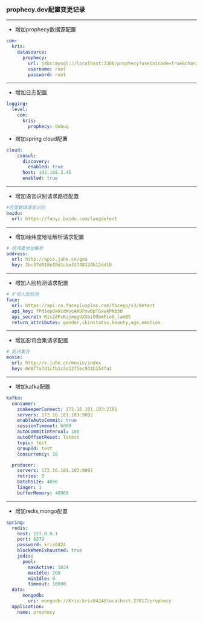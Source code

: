 ### prophecy.dev配置变更记录  


---
* 增加prophecy数据源配置  
```yaml
com:
  kris:
    datasource:
      prophecy:
        url: jdbc:mysql://localhost:3306/prophecy?useUnicode=true&characterEncoding=utf8&autoReconnect=true
        username: root
        password: root
```
---
* 增加日志配置  
```yaml
logging:
  level:
    com:
      kris:
        prophecy: debug
```

* 增加spring cloud配置
```yaml
cloud:
    consul:
      discovery:
        enabled: true
      host: 192.168.3.45
      enabled: true
```
---
* 增加语言识别请求路径配置
```yaml
#百度翻译语言识别
baidu:
  url: https://fanyi.baidu.com/langdetect
```
---
* 增加经纬度地址解析请求配置
```yaml
# 经纬度地址解析
address:
  url: http://apis.juhe.cn/geo
  key: 2bc57d818e18d1cbe33748124b12dd10
```
---
* 增加人脸检测请求配置
```yaml
# 旷视人脸检测
face:
  url: https://api-cn.faceplusplus.com/facepp/v3/detect
  api_key: fPd1ep8kXcdKvcAXUPswDpTGxwkPNb3O
  api_secret: Ris2AFcKzjmqgUXXbi99bmPio0_lamBS
  return_attributes: gender,skinstatus,beauty,age,emotion
```
---
* 增加影讯合集请求配置
```yaml
# 影讯集合
movie:
  url: http://v.juhe.cn/movie/index
  key: 0d8f7a7d1cfb1c3e1275ec931b154fa2
```

---
* 增加kafka配置
```yaml
kafka:
  consumer:
    zookeeperConnect: 172.16.101.103:2181
    servers: 172.16.101.103:9092
    enableAutoCommit: true
    sessionTimeout: 6000
    autoCommitInterval: 100
    autoOffsetReset: latest
    topic: test
    groupId: test
    concurrency: 10

  producer:
    servers: 172.16.101.103:9092
    retries: 0
    batchSize: 4096
    linger: 1
    bufferMemory: 40960
```
---
* 增加redis,mongo配置
```yaml
spring:
  redis:
    host: 127.0.0.1
    port: 6379
    password: kris0424
    blockWhenExhausted: true
    jedis:
      pool:
        maxActive: 1024
        maxIdle: 200
        minIdle: 0
        timeout: 10000
  data:
      mongodb:
        uri: mongodb://Kris:kris0424@localhost:27017/prophecy
  application:
    name: prophecy
```